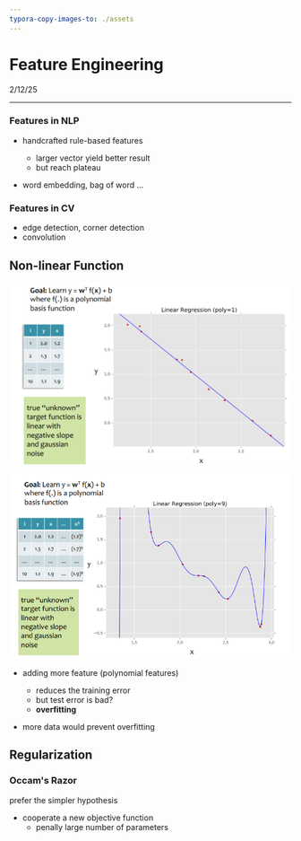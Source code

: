 ```yaml
---
typora-copy-images-to: ./assets
---
```


# Feature Engineering

2/12/25

___



### Features in NLP

- handcrafted rule-based features
  - larger vector yield better result
  - but reach plateau

- word embedding, bag of word  ...

### Features in CV

- edge detection, corner detection
- convolution





## Non-linear Function

![image-20250212121601794](./assets/image-20250212121601794.png)

![image-20250212121615042](./assets/image-20250212121615042.png)



- adding more feature (polynomial features)
  - reduces the training error
  - but test error is bad?
  - **overfitting**

- more data would prevent overfitting







## Regularization

### Occam's Razor

prefer the simpler hypothesis



- cooperate a new objective function
  - penally large number of parameters

